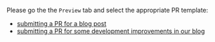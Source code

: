 Please go the the `Preview` tab and select the appropriate PR template:

* [submitting a PR for a blog post](?expand=1&template=https://github.com/JankariTech/blog/blob/master/.github/BLOG_POST_PULL_REQUEST_TEMPLATE.md)
* [submitting a PR for some development improvements in our blog](?expand=1&template=DEVELOPMENT_PULL_REQUEST_TEMPLATE.md)
